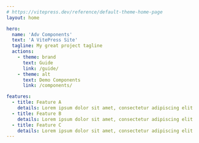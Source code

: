 ```yaml
---
# https://vitepress.dev/reference/default-theme-home-page
layout: home

hero:
  name: 'Adv Components'
  text: 'A VitePress Site'
  tagline: My great project tagline
  actions:
    - theme: brand
      text: Guide
      link: /guide/
    - theme: alt
      text: Demo Components
      link: /components/

features:
  - title: Feature A
    details: Lorem ipsum dolor sit amet, consectetur adipiscing elit
  - title: Feature B
    details: Lorem ipsum dolor sit amet, consectetur adipiscing elit
  - title: Feature C
    details: Lorem ipsum dolor sit amet, consectetur adipiscing elit
---
```

